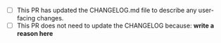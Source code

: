 <your PR description>

* [ ] This PR has updated the CHANGELOG.md file to describe any user-facing changes.
* [ ] This PR does not need to update the CHANGELOG because: **write a reason here**
